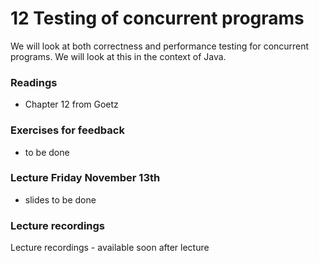 # 12 Testing of concurrent programs

We will look at both correctness and performance testing for concurrent programs. We will look at this in the context of Java.

### Readings

* Chapter 12 from Goetz

### Exercises for feedback 

* to be done

### Lecture Friday November 13th

* slides to be done

### Lecture recordings
Lecture recordings - available soon after lecture

